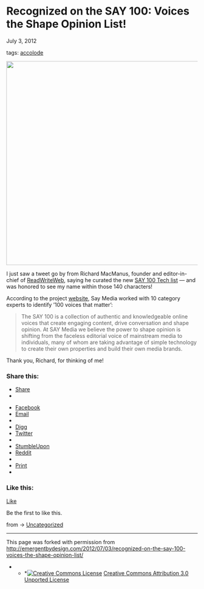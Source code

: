 # Recognized on the SAY 100: Voices the Shape Opinion List!

July 3, 2012

tags: <a href="http://emergentbydesign.com/tag/accolode/" rel="tag">accolode</a>

[<img class="aligncenter size-full wp-image-2955" title="Screen shot 2012-07-03 at 6.33.01 AM" src="http://technologybubbles.files.wordpress.com/2012/07/screen-shot-2012-07-03-at-6-33-01-am.png?w=600&amp;h=538" alt="" width="600" height="538" />](http://technologybubbles.files.wordpress.com/2012/07/screen-shot-2012-07-03-at-6-33-01-am.png)

I just saw a tweet go by from Richard MacManus, founder and editor-in-chief of <a href="http://www.readwriteweb.com/" target="_blank">ReadWriteWeb</a>, saying he curated the new <a href="http://say100.saymedia.com/channel/211" target="_blank">SAY 100 Tech list</a> — and was honored to see my name within those 140 characters!

According to the project <a href="http://say100.saymedia.com/about" target="_blank">website</a>, Say Media worked with 10 category experts to identify ’100 voices that matter’:

> The SAY 100 is a collection of authentic and knowledgeable online voices that create engaging content, drive conversation and shape opinion. At SAY Media we believe the power to shape opinion is shifting from the faceless editorial voice of mainstream media to individuals, many of whom are taking advantage of simple technology to create their own properties and build their own media brands.

Thank you, Richard, for thinking of me!

<h3 class="sd-title">Share this:</h3>

<ul>
<li><a href="#" class="sharing-anchor sd-button share-more"><span>Share</span></a></li>
<li class="share-end">
</li>
</ul>

<ul>
<li class="share-facebook"><a rel="nofollow" class="share-facebook sd-button share-icon" href="http://emergentbydesign.com/2012/07/03/recognized-on-the-say-100-voices-the-shape-opinion-list/?share=facebook" title="Share on Facebook" id="sharing-facebook-2954"><span>Facebook</span></a></li>
<li class="share-email"><a rel="nofollow" class="share-email sd-button share-icon" href="http://emergentbydesign.com/2012/07/03/recognized-on-the-say-100-voices-the-shape-opinion-list/?share=email" title="Click to email this to a friend"><span>Email</span></a></li>
<li class="share-end">
</li>
<li class="share-digg"><a rel="nofollow" class="share-digg sd-button share-icon" href="http://emergentbydesign.com/2012/07/03/recognized-on-the-say-100-voices-the-shape-opinion-list/?share=digg" title="Click to Digg this post"><span>Digg</span></a></li>
<li class="share-twitter"><a rel="nofollow" class="share-twitter sd-button share-icon" href="http://emergentbydesign.com/2012/07/03/recognized-on-the-say-100-voices-the-shape-opinion-list/?share=twitter" title="Click to share on Twitter" id="sharing-twitter-2954"><span>Twitter</span></a></li>
<li class="share-end">
</li>
<li class="share-stumbleupon"><a rel="nofollow" class="share-stumbleupon sd-button share-icon" href="http://emergentbydesign.com/2012/07/03/recognized-on-the-say-100-voices-the-shape-opinion-list/?share=stumbleupon" title="Click to share on StumbleUpon"><span>StumbleUpon</span></a></li>
<li class="share-reddit"><a rel="nofollow" class="share-reddit sd-button share-icon" href="http://emergentbydesign.com/2012/07/03/recognized-on-the-say-100-voices-the-shape-opinion-list/?share=reddit" title="Click to share on Reddit"><span>Reddit</span></a></li>
<li class="share-end">
</li>
<li class="share-print"><a rel="nofollow" class="share-print sd-button share-icon" href="http://emergentbydesign.com/2012/07/03/recognized-on-the-say-100-voices-the-shape-opinion-list/#print" title="Click to print"><span>Print</span></a></li>
<li class="share-end">
</li>
</ul>

<h3 class="sd-title">Like this:</h3>

<a href="http://emergentbydesign.com/2012/07/03/recognized-on-the-say-100-voices-the-shape-opinion-list/?like=1&amp;_wpnonce=cf962475ff" title="I like this." class="like needs-login sd-button" rel="nofollow"><span>Like</span></a>

Be the first to like this.

from → <a href="http://emergentbydesign.com/category/uncategorized/" title="View all posts in Uncategorized" rel="category tag">Uncategorized</a>

* * *

This page was forked with permission from <a href="http://emergentbydesign.com/2012/07/03/recognized-on-the-say-100-voices-the-shape-opinion-list/" target="_blank">http://emergentbydesign.com/2012/07/03/recognized-on-the-say-100-voices-the-shape-opinion-list/</a>

* * *<a rel="license" href="http://creativecommons.org/licenses/by/3.0/"><img alt="Creative Commons License" style="border-width:0;" src="http://i.creativecommons.org/l/by/3.0/88x31.png" /></a> <a rel="license" href="http://creativecommons.org/licenses/by/3.0/">Creative Commons Attribution 3.0 Unported License</a>